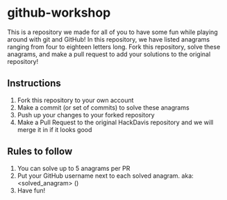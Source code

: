 # github-workshop
This is a repository we made for all of you to have some fun while playing around with git and GitHub! In this repository, we have listed anagrams ranging from four to eighteen letters long. Fork this repository, solve these anagrams, and make a pull request to add your solutions to the original repository!

## Instructions
1. Fork this repository to your own account
2. Make a commit (or set of commits) to solve these anagrams
3. Push up your changes to your forked repository
3. Make a Pull Request to the original HackDavis repository and we will merge it in if it looks good

## Rules to follow
1. You can solve up to 5 anagrams per PR
2. Put your GitHub username next to each solved anagram. aka: <solved_anagram> (<GitHub username>)
3. Have fun!


